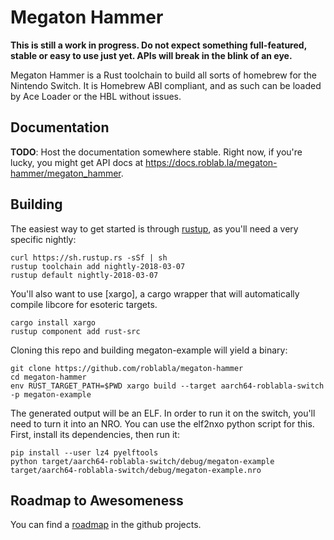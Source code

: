 # Megaton Hammer

**This is still a work in progress. Do not expect something full-featured,
stable or easy to use just yet. APIs will break in the blink of an eye.**

Megaton Hammer is a Rust toolchain to build all sorts of homebrew for the
Nintendo Switch. It is Homebrew ABI compliant, and as such can be loaded by
Ace Loader or the HBL without issues.

## Documentation

**TODO**: Host the documentation somewhere stable. Right now, if you're lucky,
you might get API docs at https://docs.roblab.la/megaton-hammer/megaton_hammer.

## Building

The easiest way to get started is through [rustup], as you'll need a very
specific nightly:

```
curl https://sh.rustup.rs -sSf | sh
rustup toolchain add nightly-2018-03-07
rustup default nightly-2018-03-07
```

You'll also want to use [xargo], a cargo wrapper that will automatically compile
libcore for esoteric targets.

```
cargo install xargo
rustup component add rust-src
```

Cloning this repo and building megaton-example will yield a binary:

```
git clone https://github.com/roblabla/megaton-hammer
cd megaton-hammer
env RUST_TARGET_PATH=$PWD xargo build --target aarch64-roblabla-switch -p megaton-example
```

The generated output will be an ELF. In order to run it on the switch, you'll
need to turn it into an NRO. You can use the elf2nxo python script for this.
First, install its dependencies, then run it:

```
pip install --user lz4 pyelftools
python target/aarch64-roblabla-switch/debug/megaton-example target/aarch64-roblabla-switch/debug/megaton-example.nro
```


## Roadmap to Awesomeness

You can find a [roadmap] in the github projects.

[rustup]: https://rustup.rs
[roadmap]: https://github.com/roblabla/megaton-hammer/projects/1
